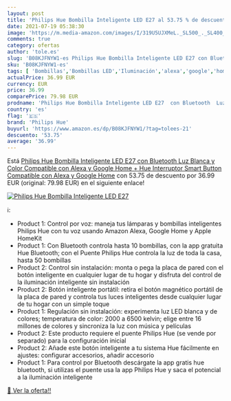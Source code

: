 ```yaml
---
layout: post
title: 'Philips Hue Bombilla Inteligente LED E27 al 53.75 % de descuento'
date: 2021-07-19 05:38:30
image: 'https://m.media-amazon.com/images/I/319U5UJXMeL._SL500_._SL400_.jpg'
comments: true
category: ofertas
author: 'tole.es'
slug: 'B08KJFNYW1-es Philips Hue Bombilla Inteligente LED E27 con Bluetooth Luz...'
sku: 'B08KJFNYW1-es'
tags: [ 'Bombillas','Bombillas LED','Iluminación','alexa','google','home','hue','philips','philips hue', ]
actualPrice: 36.99 EUR
currency: EUR
price: 36.99
comparePrice: 79.98 EUR
prodname: 'Philips Hue Bombilla Inteligente LED E27  con Bluetooth  Luz Blanca y Color  Compatible con Alexa y Google Home + Hue Interruptor Smart Button  Compatible con Alexa y Google Home'
country: 'es'
flag: '🇪🇸'
brand: 'Philips Hue'
buyurl: 'https://www.amazon.es/dp/B08KJFNYW1/?tag=tolees-21'
descuento: '53.75'
average: '36.99'
---
```


Está [Philips Hue Bombilla Inteligente LED E27  con Bluetooth  Luz Blanca y Color  Compatible con Alexa y Google Home + Hue Interruptor Smart Button  Compatible con Alexa y Google Home](https://www.amazon.es/dp/B08KJFNYW1/?tag=tolees-21) con 53.75 de descuento por 36.99 EUR (original: 79.98 EUR) en el siguiente enlace!

[![Philips Hue Bombilla Inteligente LED E27](https://m.media-amazon.com/images/I/319U5UJXMeL._SL500_._SL400_.jpg)](https://www.amazon.es/dp/B08KJFNYW1/?tag=tolees-21)

ℹ️:

- Product 1: Control por voz: maneja tus lámparas y bombillas inteligentes Philips Hue con tu voz usando Amazon Alexa, Google Home y Apple HomeKit
- Product 1: Con Bluetooth controla hasta 10 bombillas, con la app gratuita Hue Bluetooth; con el Puente Philips Hue controla la luz de toda la casa, hasta 50 bombillas
- Product 2: Control sin instalación: monta o pega la placa de pared con el botón inteligente en cualquier lugar de tu hogar y disfruta del control de la iluminación inteligente sin instalación
- Product 2: Botón inteligente portátil: retira el botón magnético portátil de la placa de pared y controla tus luces inteligentes desde cualquier lugar de tu hogar con un simple toque
- Product 1: Regulación sin instalación: experimenta luz LED blanca y de colores; temperatura de color: 2000 a 6500 kelvin; elige entre 16 millones de colores y sincroniza la luz con música y películas
- Product 2: Este producto requiere el puente Philips Hue (se vende por separado) para la configuración inicial
- Product 2: Añade este botón inteligente a tu sistema Hue fácilmente en ajustes: configurar accesorios, añadir accesorio
- Product 1: Para control por Bluetooth descárgate la app gratis hue bluetooth, si utilizas el puente usa la app Philips Hue y saca el potencial a la iluminación inteligente

[🛒 Ver la oferta!!](https://www.amazon.es/dp/B08KJFNYW1/?tag=tolees-21)
